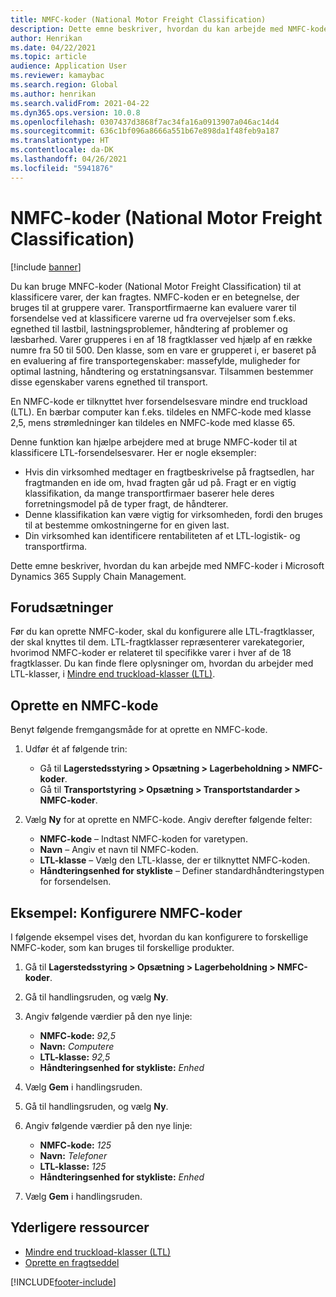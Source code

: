 ```yaml
---
title: NMFC-koder (National Motor Freight Classification)
description: Dette emne beskriver, hvordan du kan arbejde med NMFC-koder (National Motor Freight Classification) i Microsoft Dynamics 365 Supply Chain Management
author: Henrikan
ms.date: 04/22/2021
ms.topic: article
audience: Application User
ms.reviewer: kamaybac
ms.search.region: Global
ms.author: henrikan
ms.search.validFrom: 2021-04-22
ms.dyn365.ops.version: 10.0.8
ms.openlocfilehash: 0307437d3868f7ac34fa16a0913907a046ac14d4
ms.sourcegitcommit: 636c1bf096a8666a551b67e898da1f48feb9a187
ms.translationtype: HT
ms.contentlocale: da-DK
ms.lasthandoff: 04/26/2021
ms.locfileid: "5941876"
---
```

# <a name="national-motor-freight-classification-nmfc-codes"></a>NMFC-koder (National Motor Freight Classification)

[!include [banner](../includes/banner.md)]

Du kan bruge MNFC-koder (National Motor Freight Classification) til at klassificere varer, der kan fragtes. NMFC-koden er en betegnelse, der bruges til at gruppere varer. Transportfirmaerne kan evaluere varer til forsendelse ved at klassificere varerne ud fra overvejelser som f.eks. egnethed til lastbil, lastningsproblemer, håndtering af problemer og læsbarhed. Varer grupperes i en af 18 fragtklasser ved hjælp af en række numre fra 50 til 500. Den klasse, som en vare er grupperet i, er baseret på en evaluering af fire transportegenskaber: massefylde, muligheder for optimal lastning, håndtering og erstatningsansvar. Tilsammen bestemmer disse egenskaber varens egnethed til transport.

En NMFC-kode er tilknyttet hver forsendelsesvare mindre end truckload (LTL). En bærbar computer kan f.eks. tildeles en NMFC-kode med klasse 2,5, mens strømledninger kan tildeles en NMFC-kode med klasse 65.

Denne funktion kan hjælpe arbejdere med at bruge NMFC-koder til at klassificere LTL-forsendelsesvarer. Her er nogle eksempler:

- Hvis din virksomhed medtager en fragtbeskrivelse på fragtsedlen, har fragtmanden en ide om, hvad fragten går ud på. Fragt er en vigtig klassifikation, da mange transportfirmaer baserer hele deres forretningsmodel på de typer fragt, de håndterer.
- Denne klassifikation kan være vigtig for virksomheden, fordi den bruges til at bestemme omkostningerne for en given last.
- Din virksomhed kan identificere rentabiliteten af et LTL-logistik- og transportfirma.

Dette emne beskriver, hvordan du kan arbejde med NMFC-koder i Microsoft Dynamics 365 Supply Chain Management.

## <a name="prerequisites"></a>Forudsætninger

Før du kan oprette NMFC-koder, skal du konfigurere alle LTL-fragtklasser, der skal knyttes til dem. LTL-fragtklasser repræsenterer varekategorier, hvorimod NMFC-koder er relateret til specifikke varer i hver af de 18 fragtklasser. Du kan finde flere oplysninger om, hvordan du arbejder med LTL-klasser, i [Mindre end truckload-klasser (LTL)](ltl-class.md).

## <a name="create-an-nmfc-code"></a>Oprette en NMFC-kode

Benyt følgende fremgangsmåde for at oprette en NMFC-kode.

1. Udfør ét af følgende trin:

    - Gå til **Lagerstedsstyring \> Opsætning \> Lagerbeholdning \> NMFC-koder**.
    - Gå til **Transportstyring \> Opsætning \> Transportstandarder \> NMFC-koder**.

1. Vælg **Ny** for at oprette en NMFC-kode. Angiv derefter følgende felter:

    - **NMFC-kode** – Indtast NMFC-koden for varetypen.
    - **Navn** – Angiv et navn til NMFC-koden.
    - **LTL-klasse** – Vælg den LTL-klasse, der er tilknyttet NMFC-koden.
    - **Håndteringsenhed for stykliste** – Definer standardhåndteringstypen for forsendelsen.

## <a name="example-set-up-nmfc-codes"></a>Eksempel: Konfigurere NMFC-koder

I følgende eksempel vises det, hvordan du kan konfigurere to forskellige NMFC-koder, som kan bruges til forskellige produkter.

1. Gå til **Lagerstedsstyring \> Opsætning \> Lagerbeholdning \> NMFC-koder**.
1. Gå til handlingsruden, og vælg **Ny**.
1. Angiv følgende værdier på den nye linje:

    - **NMFC-kode:** *92,5*
    - **Navn:** *Computere*
    - **LTL-klasse:** *92,5*
    - **Håndteringsenhed for stykliste:** *Enhed*

1. Vælg **Gem** i handlingsruden.
1. Gå til handlingsruden, og vælg **Ny**.
1. Angiv følgende værdier på den nye linje:

    - **NMFC-kode:** *125*
    - **Navn:** *Telefoner*
    - **LTL-klasse:** *125*
    - **Håndteringsenhed for stykliste:** *Enhed*

1. Vælg **Gem** i handlingsruden.

## <a name="additional-resources"></a>Yderligere ressourcer

- [Mindre end truckload-klasser (LTL)](ltl-class.md)
- [Oprette en fragtseddel](create-bill-of-lading.md)

[!INCLUDE[footer-include](../../includes/footer-banner.md)]

